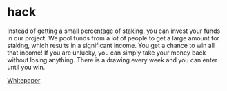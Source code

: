# hack

Instead of getting a small percentage of staking, you can invest your funds in our project. 
We pool funds from a lot of people to get a large amount for staking, which results in a significant income. 
You get a chance to win all that income! 
If you are unlucky, you can simply take your money back without losing anything. 
There is a drawing every week and you can enter until you win.

[Whitepaper](https://github.com/Gain-Game/hack/blob/main/gain_game_explanation.pdf)
